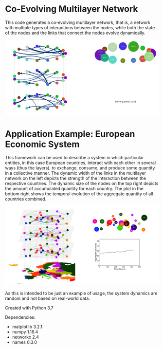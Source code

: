 # Co-Evolving Multilayer Network

This code generates a co-evolving multilayer network, that is, a network with multiple types of interactions between the nodes, while both the state of the nodes and the links that connect the nodes evolve dynamically.

<img src="./images/system_screenshot.svg">

# Application Example: European Economic System

This framework can be used to describe a system in which particular entities, in this case European countries, interact with each other in several ways (thus the layers), to exchange, consume, and produce some quantity in a collective manner.
The dynamic width of the links in the multilayer network on the left depicts the strength of the interaction between the respective countries. The dynamic size of the nodes on the top right depicts the amount of accumulated quantity for each country. The plot in the bottom right shows the temporal evolution of the aggregate quantity of all countries combined.

<img src="./images/european_system_screenshot.svg">

As this is intended to be just an example of usage, the system dynamics are random and not based on real-world data.


Created with Python 3.7

Dependencies:
- matplotlib 3.2.1
- numpy 1.18.4
- networkx 2.4
- names 0.3.0
